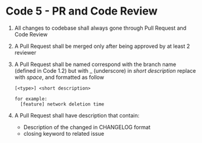 # Code 5 - PR and Code Review

1. All changes to codebase shall always gone through Pull Request and Code Review
2. A Pull Request shall be merged only after being approved by at least 2 reviewer
3. A Pull Request shall be named correspond with the branch name (defined in Code 1.2) but with _ (underscore) in _short description_ replace with _space_, and formatted as follow

       [<type>] <short description>

       for example:
         [feature] network deletion time

4. A Pull Request shall have description that contain:
   - Description of the changed in CHANGELOG format
   - closing keyword to related issue